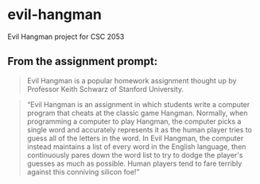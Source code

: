 # evil-hangman
Evil Hangman project for CSC 2053

## From the assignment prompt:

> Evil Hangman is a popular homework assignment thought up by Professor Keith Schwarz of
Stanford University.

> “Evil Hangman is an assignment in which students write a computer program that cheats at the
classic game Hangman. Normally, when programming a computer to play Hangman, the
computer picks a single word and accurately represents it as the human player tries to guess all
of the letters in the word. In Evil Hangman, the computer instead maintains a list of every word
in the English language, then continuously pares down the word list to try to dodge the player's
guesses as much as possible. Human players tend to fare terribly against this conniving silicon
foe!”
